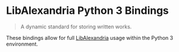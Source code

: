 # LibAlexandria Python 3 Bindings

>
> A dynamic standard for storing written works.
>

These bindings allow for full [LibAlexandria](https://github.com/maximombro/LibAlexandria-Specifications) usage within the Python 3 environment.
